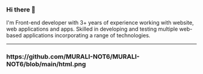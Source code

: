 ### Hi there 👋 

  I'm Front-end developer with 3+ years of experience working with website, web applications and apps. Skilled in
developing and testing multiple web-based applications incorporating a range of technologies.

<hr>

<h3>https://github.com/MURALI-NOT6/MURALI-NOT6/blob/main/html.png</h3>


